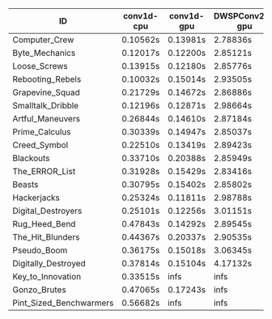 |ID|conv1d-cpu|conv1d-gpu|DWSPConv2D-gpu|gemm-gpu|avg|
|-|-|-|-|-|-|
|Computer_Crew|0.10562s|0.13981s|2.78836s|1.67001s|1.17595s|
|Byte_Mechanics|0.12017s|0.12200s|2.85121s|1.75369s|1.21177s|
|Loose_Screws|0.13915s|0.12180s|2.85776s|1.78329s|1.22550s|
|Rebooting_Rebels|0.10032s|0.15014s|2.93505s|1.76570s|1.23780s|
|Grapevine_Squad|0.21729s|0.14672s|2.86886s|1.73827s|1.24278s|
|Smalltalk_Dribble|0.12196s|0.12871s|2.98664s|1.75327s|1.24765s|
|Artful_Maneuvers|0.26844s|0.14610s|2.87184s|1.71521s|1.25040s|
|Prime_Calculus|0.30339s|0.14947s|2.85037s|1.71513s|1.25459s|
|Creed_Symbol|0.22510s|0.13419s|2.89423s|1.76861s|1.25553s|
|Blackouts|0.33710s|0.20388s|2.85949s|1.75293s|1.28835s|
|The_ERROR_List|0.31928s|0.15429s|2.83416s|1.91137s|1.30477s|
|Beasts|0.30795s|0.15402s|2.85802s|1.90641s|1.30660s|
|Hackerjacks|0.25324s|0.11811s|2.98788s|1.91017s|1.31735s|
|Digital_Destroyers|0.25101s|0.12256s|3.01151s|1.90462s|1.32242s|
|Rug_Heed_Bend|0.47843s|0.14292s|2.89545s|1.87428s|1.34777s|
|The_Hit_Blunders|0.44367s|0.20337s|2.90535s|1.92036s|1.36819s|
|Pseudo_Boom|0.36175s|0.15018s|3.06345s|1.93673s|1.37803s|
|Digitally_Destroyed|0.37814s|0.15104s|4.17132s|2.55482s|1.81383s|
|Key_to_Innovation|0.33515s|infs|infs|2.62175s|infs|
|Gonzo_Brutes|0.47065s|0.17243s|infs|infs|infs|
|Pint_Sized_Benchwarmers|0.56682s|infs|infs|4.43009s|infs|
